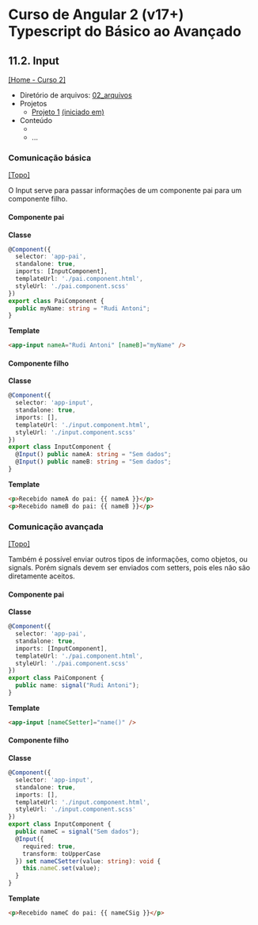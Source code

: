 # Curso de Angular 2 (v17+) Typescript do Básico ao Avançado

## 11.2. Input
[[Home - Curso 2]](../../README.md#curso-2)<br />

- Diretório de arquivos: [02_arquivos](./02_arquivos/)
- Projetos
  - [Projeto 1](./02_arquivos/proj_01) [(iniciado em)](#started_in_content_link)
- Conteúdo
  - []()
  - ...

### Comunicação básica
[[Topo]](#)<br />

O Input serve para passar informações de um componente pai para um componente filho.

#### Componente pai

**Classe**
```typescript
@Component({
  selector: 'app-pai',
  standalone: true,
  imports: [InputComponent],
  templateUrl: './pai.component.html',
  styleUrl: './pai.component.scss'
})
export class PaiComponent {
  public myName: string = "Rudi Antoni";
}
```

**Template**
```html
<app-input nameA="Rudi Antoni" [nameB]="myName" />
```

#### Componente filho

**Classe**
```typescript
@Component({
  selector: 'app-input',
  standalone: true,
  imports: [],
  templateUrl: './input.component.html',
  styleUrl: './input.component.scss'
})
export class InputComponent {
  @Input() public nameA: string = "Sem dados";
  @Input() public nameB: string = "Sem dados";
}
```

**Template**
```html
<p>Recebido nameA do pai: {{ nameA }}</p>
<p>Recebido nameB do pai: {{ nameB }}</p>
```

### Comunicação avançada
[[Topo]](#)<br />

Também é possível enviar outros tipos de informações, como objetos, ou signals. Porém signals devem ser enviados com setters, pois eles não são diretamente aceitos.

#### Componente pai

**Classe**
```typescript
@Component({
  selector: 'app-pai',
  standalone: true,
  imports: [InputComponent],
  templateUrl: './pai.component.html',
  styleUrl: './pai.component.scss'
})
export class PaiComponent {
  public name: signal("Rudi Antoni");
}
```

**Template**
```html
<app-input [nameCSetter]="name()" />
```

#### Componente filho

**Classe**
```typescript
@Component({
  selector: 'app-input',
  standalone: true,
  imports: [],
  templateUrl: './input.component.html',
  styleUrl: './input.component.scss'
})
export class InputComponent {
  public nameC = signal("Sem dados");
  @Input({
    required: true,
    transform: toUpperCase
  }) set nameCSetter(value: string): void {
    this.nameC.set(value);
  }  
}
```

**Template**
```html
<p>Recebido nameC do pai: {{ nameCSig }}</p>
```
